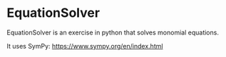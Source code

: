 # EquationSolver
EquationSolver is an exercise in python that solves monomial equations.

It uses SymPy: https://www.sympy.org/en/index.html
